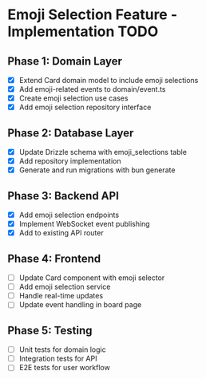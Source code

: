 # Emoji Selection Feature - Implementation TODO

## Phase 1: Domain Layer
- [x] Extend Card domain model to include emoji selections
- [x] Add emoji-related events to domain/event.ts
- [x] Create emoji selection use cases
- [x] Add emoji selection repository interface

## Phase 2: Database Layer
- [x] Update Drizzle schema with emoji_selections table 
- [x] Add repository implementation
- [x] Generate and run migrations with bun generate

## Phase 3: Backend API
- [x] Add emoji selection endpoints
- [x] Implement WebSocket event publishing
- [x] Add to existing API router

## Phase 4: Frontend
- [ ] Update Card component with emoji selector
- [ ] Add emoji selection service
- [ ] Handle real-time updates
- [ ] Update event handling in board page

## Phase 5: Testing
- [ ] Unit tests for domain logic
- [ ] Integration tests for API
- [ ] E2E tests for user workflow
